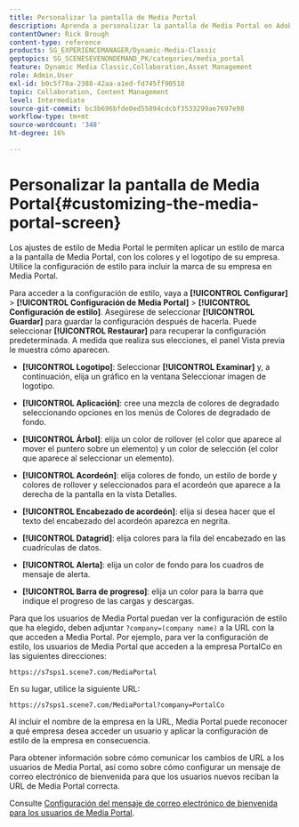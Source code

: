 ```yaml
---
title: Personalizar la pantalla de Media Portal
description: Aprenda a personalizar la pantalla de Media Portal en Adobe Dynamic Media Classic.
contentOwner: Rick Brough
content-type: reference
products: SG_EXPERIENCEMANAGER/Dynamic-Media-Classic
geptopics: SG_SCENESEVENONDEMAND_PK/categories/media_portal
feature: Dynamic Media Classic,Collaboration,Asset Management
role: Admin,User
exl-id: b0c5f70a-2388-42aa-a1ed-fd745ff90518
topic: Collaboration, Content Management
level: Intermediate
source-git-commit: bc3b696bfde0ed55894cdcbf3533299ae7697e98
workflow-type: tm+mt
source-wordcount: '348'
ht-degree: 16%

---
```


# Personalizar la pantalla de Media Portal{#customizing-the-media-portal-screen}

Los ajustes de estilo de Media Portal le permiten aplicar un estilo de marca a la pantalla de Media Portal, con los colores y el logotipo de su empresa. Utilice la configuración de estilo para incluir la marca de su empresa en Media Portal.

Para acceder a la configuración de estilo, vaya a **[!UICONTROL Configurar]** > **[!UICONTROL Configuración de Media Portal]** > **[!UICONTROL Configuración de estilo]**. Asegúrese de seleccionar **[!UICONTROL Guardar]** para guardar la configuración después de hacerla. Puede seleccionar **[!UICONTROL Restaurar]** para recuperar la configuración predeterminada. A medida que realiza sus elecciones, el panel Vista previa le muestra cómo aparecen.

* **[!UICONTROL Logotipo]**: Seleccionar **[!UICONTROL Examinar]** y, a continuación, elija un gráfico en la ventana Seleccionar imagen de logotipo.

* **[!UICONTROL Aplicación]**: cree una mezcla de colores de degradado seleccionando opciones en los menús de Colores de degradado de fondo.

* **[!UICONTROL Árbol]**: elija un color de rollover (el color que aparece al mover el puntero sobre un elemento) y un color de selección (el color que aparece al seleccionar un elemento).

* **[!UICONTROL Acordeón]**: elija colores de fondo, un estilo de borde y colores de rollover y seleccionados para el acordeón que aparece a la derecha de la pantalla en la vista Detalles.

* **[!UICONTROL Encabezado de acordeón]**: elija si desea hacer que el texto del encabezado del acordeón aparezca en negrita.

* **[!UICONTROL Datagrid]**: elija colores para la fila del encabezado en las cuadrículas de datos.

* **[!UICONTROL Alerta]**: elija un color de fondo para los cuadros de mensaje de alerta.

* **[!UICONTROL Barra de progreso]**: elija un color para la barra que indique el progreso de las cargas y descargas.

Para que los usuarios de Media Portal puedan ver la configuración de estilo que ha elegido, deben adjuntar `?company=(company name)` a la URL con la que acceden a Media Portal. Por ejemplo, para ver la configuración de estilo, los usuarios de Media Portal que acceden a la empresa PortalCo en las siguientes direcciones:

`https://s7sps1.scene7.com/MediaPortal`

En su lugar, utilice la siguiente URL:

`https://s7sps1.scene7.com/MediaPortal?company=PortalCo`

Al incluir el nombre de la empresa en la URL, Media Portal puede reconocer a qué empresa desea acceder un usuario y aplicar la configuración de estilo de la empresa en consecuencia.

Para obtener información sobre cómo comunicar los cambios de URL a los usuarios de Media Portal, así como sobre cómo configurar un mensaje de correo electrónico de bienvenida para que los usuarios nuevos reciban la URL de Media Portal correcta.

Consulte [Configuración del mensaje de correo electrónico de bienvenida para los usuarios de Media Portal](adding-media-portal-users.md#setting_up_the_welcome_e_mail_message_for_media_portal_users).
